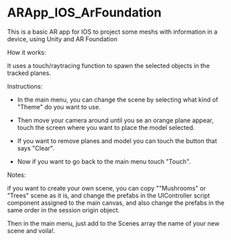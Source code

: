 # ARApp_IOS_ArFoundation
This is a basic AR app for IOS to project some meshs with information in a device, using Unity and AR Foundation


How it works:

It uses a touch/raytracing function to spawn the selected objects in the tracked planes.


Instructions:

*	In the main menu, you can change the scene by selecting what kind of "Theme" do you want to use.

*	Then move your camera around until you se an orange plane appear, touch the screen where you want to place the model selected.

*	If you want to remove planes and model you can touch the button that says "Clear".

*	Now if you want to go back to the main menu touch "Touch".


Notes:

if you want to create your own scene, you can copy ""Mushrooms" or "Trees" scene as it is, and change the prefabs in the UIController script component assigned to the main canvas, and also change the prefabs
in the same order in the session origin object.

Then in the main menu, just add to the Scenes array the name of your new scene and voila!.

